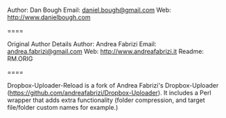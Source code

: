 Author: Dan Bough
Email:  daniel.bough@gmail.com
Web:    http://www.danielbough.com

====

Original Author Details
Author: Andrea Fabrizi
Email:  andrea.fabrizi@gmail.com
Web:    http://www.andreafabrizi.it
Readme:  RM.ORIG

====

Dropbox-Uploader-Reload is a fork of Andrea Fabrizi's Dropbox-Uploader (https://github.com/andreafabrizi/Dropbox-Uploader).  It includes a Perl wrapper that adds extra functionality (folder compression, and target file/folder custom names for example.)


